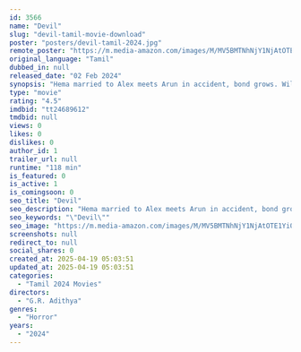 ```yaml
---
id: 3566
name: "Devil"
slug: "devil-tamil-movie-download"
poster: "posters/devil-tamil-2024.jpg"
remote_poster: "https://m.media-amazon.com/images/M/MV5BMTNhNjY1NjAtOTE1Yi00ZmMzLWEwYWItYTJkNWEwZTA0Yzc0XkEyXkFqcGdeQXVyMTE3Nzc5NjI2._V1_SX300.jpg"
original_language: "Tamil"
dubbed_in: null
released_date: "02 Feb 2024"
synopsis: "Hema married to Alex meets Arun in accident, bond grows. Will Proximity causes strain on Hema's relationship with Alex."
type: "movie"
rating: "4.5"
imdbid: "tt24689612"
tmdbid: null
views: 0
likes: 0
dislikes: 0
author_id: 1
trailer_url: null
runtime: "118 min"
is_featured: 0
is_active: 1
is_comingsoon: 0
seo_title: "Devil"
seo_description: "Hema married to Alex meets Arun in accident, bond grows. Will Proximity causes strain on Hema's relationship with Alex."
seo_keywords: "\"Devil\""
seo_image: "https://m.media-amazon.com/images/M/MV5BMTNhNjY1NjAtOTE1Yi00ZmMzLWEwYWItYTJkNWEwZTA0Yzc0XkEyXkFqcGdeQXVyMTE3Nzc5NjI2._V1_SX300.jpg"
screenshots: null
redirect_to: null
social_shares: 0
created_at: 2025-04-19 05:03:51
updated_at: 2025-04-19 05:03:51
categories:
  - "Tamil 2024 Movies"
directors:
  - "G.R. Adithya"
genres:
  - "Horror"
years:
  - "2024"
---
```

